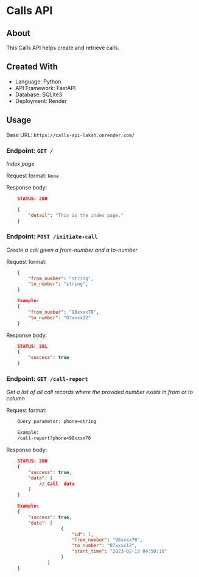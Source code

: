 # Calls API

## About
This Calls API helps create and retrieve calls.

## Created With
- Language: Python
- API Framework: FastAPI 
- Database: SQLite3
- Deployment: Render

## Usage

Base URL: `https://calls-api-laksh.onrender.com/`

### Endpoint: `GET /`
*Index page*

Request format: `None`

Response body:
```json
    STATUS: 200

    {
        "detail": "This is the index page."
    }
```

### Endpoint: `POST /initiate-call`
*Create a call given a from-number and a to-number*

Request format: 
```json
    {
        "from_number": "string",
        "to_number": "string",
    }

    Example:
    {
        "from_number": "98xxxx78",
        "to_number": "87xxxx12"
    }
```

Response body:
```json
    STATUS: 201
    {
        "success": true
    }
```


### Endpoint: `GET /call-report`
*Get a list of all call records where the provided number exists in from or to column*

Request format: 
```sh
    Query parameter: phone=string

    Example:
    /call-report?phone=98xxxx78
```

Response body:
```json
    STATUS: 200
    {
        "success": true,
        "data": [
            // Call  data
        ]
    }

    Example:
    {
        "success": true,
        "data": [
                    {
                        "id": 1,
                        "from_number": "98xxxx78",
                        "to_number": "87xxxx12",
                        "start_time": "2023-02-13 04:50:18"
                    }
               ]
    }
```

